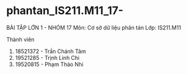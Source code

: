# phantan_IS211.M11_17-

BÀI TẬP LỚN 1 - NHÓM 17
Môn: Cơ sở dữ liệu phân tán
Lớp: IS211.M11

Thành viên

 1. 18521372 - Trần Chánh Tâm
 2. 19521285 - Trịnh Linh Chi
 3. 19520815 - Phạm Thảo Nhi
